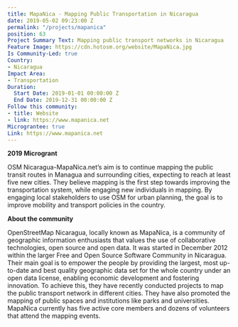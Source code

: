 ```yaml
---
title: MapaNica - Mapping Public Transportation in Nicaragua
date: 2019-05-02 09:23:00 Z
permalink: "/projects/mapanica"
position: 63
Project Summary Text: Mapping public transport networks in Nicaragua
Feature Image: https://cdn.hotosm.org/website/MapaNica.jpg
Is Community-Led: true
Country:
- Nicaragua
Impact Area:
- Transportation
Duration:
  Start Date: 2019-01-01 00:00:00 Z
  End Date: 2019-12-31 00:00:00 Z
Follow this community:
- title: Website
- link: https://www.mapanica.net
Micrograntee: true
Link: https://www.mapanica.net
---
```


**2019 Microgrant**  

OSM Nicaragua-MapaNica.net’s aim is to continue mapping the public transit routes in Managua and surrounding cities, expecting to reach at least five new cities. They believe mapping is the first step towards improving the transportation system, while engaging new individuals in mapping. By engaging local stakeholders to use OSM for urban planning, the goal is to improve mobility and transport policies in the country.   


**About the community**  

OpenStreetMap Nicaragua, locally known as MapaNica, is a community of geographic information enthusiasts that values the use of collaborative technologies, open source and open data. It was started in December 2012 within the larger Free and Open Source Software Community in Nicaragua. Their main goal is to empower the people by providing the largest, most up-to-date and best quality geographic data set for the whole country under an open data license, enabling economic development and fostering innovation. To achieve this, they have recently conducted projects to map the public transport network in different cities. They have also promoted the mapping of public spaces and institutions like parks and universities. MapaNica currently has five active core members and dozens of volunteers that attend the mapping events.